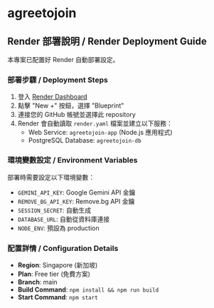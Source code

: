 # agreetojoin

## Render 部署說明 / Render Deployment Guide

本專案已配置好 Render 自動部署設定。

### 部署步驟 / Deployment Steps

1. 登入 [Render Dashboard](https://dashboard.render.com/)
2. 點擊 "New +" 按鈕，選擇 "Blueprint"
3. 連接您的 GitHub 帳號並選擇此 repository
4. Render 會自動讀取 `render.yaml` 檔案並建立以下服務：
   - Web Service: `agreetojoin-app` (Node.js 應用程式)
   - PostgreSQL Database: `agreetojoin-db`

### 環境變數設定 / Environment Variables

部署時需要設定以下環境變數：
- `GEMINI_API_KEY`: Google Gemini API 金鑰
- `REMOVE_BG_API_KEY`: Remove.bg API 金鑰
- `SESSION_SECRET`: 自動生成
- `DATABASE_URL`: 自動從資料庫連接
- `NODE_ENV`: 預設為 production

### 配置詳情 / Configuration Details

- **Region**: Singapore (新加坡)
- **Plan**: Free tier (免費方案)
- **Branch**: main
- **Build Command**: `npm install && npm run build`
- **Start Command**: `npm start`